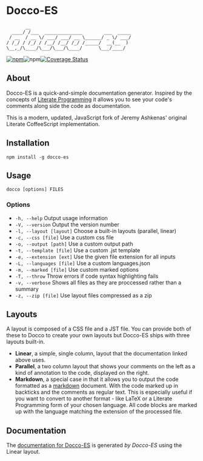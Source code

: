 # Docco-ES
	       __
	  ____/ /___  ______________        ___  _____
	 / __  / __ \/ ___/ ___/ __ \______/ _ \/ ___/
	/ /_/ / /_/ / /__/ /__/ /_/ /_____/  __(__  )
	\__,_/\____/\___/\___/\____/      \___/____/
[![npm](https://img.shields.io/npm/v/docco-es.svg?style=for-the-badge)](https://www.npmjs.com/package/docco-es)![npm](https://img.shields.io/npm/l/docco-es.svg?style=for-the-badge)[![Coverage Status](https://img.shields.io/coveralls/github/abritinthebay/docco-es.svg?style=for-the-badge)](https://coveralls.io/repos/github/abritinthebay/docco-es)

## About

Docco-ES is a quick-and-simple documentation generator. Inspired by the concepts of [Literate Programming](https://en.wikipedia.org/wiki/Literate_programming) it allows you to see your code's comments
along side the code as documentation.

This is a modern, updated, JavaScript fork of Jeremy Ashkenas' original Literate CoffeeScript implementation.

## Installation

	npm install -g docco-es

## Usage

	docco [options] FILES

### Options

* `-h, --help` Output usage information
* `-V, --version` Output the version number
* `-l, --layout [layout]` Choose a built-in layouts (parallel, linear)
* `-c, --css [file]` Use a custom css file
* `-o, --output [path]` Use a custom output path
* `-t, --template [file]` Use a custom .jst template
* `-e, --extension [ext]` Use the given file extension for all inputs
* `-L, --languages [file]` Use a custom languages.json
* `-m, --marked [file]` Use custom marked options
* `-T, --throw` Throw errors if code syntax highlighting fails
* `-v, --verbose` Shows all files as they are proccessed rather than a summary
* `-z, --zip [file]` Use layout files compressed as a zip

## Layouts

A layout is composed of a CSS file and a JST file. You can provide both of these to Docco to create your own layouts but Docco-ES ships with three layouts built-in.

* **Linear**, a simple, single column, layout that the documentation linked above uses.
* **Parallel**, a two column layout that shows your comments on the left as a kind of annotation to the code, displayed on the right.
* **Markdown**, a special case in that it allows you to output the code formatted as a [markdown](https://en.wikipedia.org/wiki/Markdown) document. With the code marked up in backticks and the comments as regular text. This is especially useful if you want to convert to another format - like LaTeX or a Literate Programming form of your chosen language. All code blocks are marked up with the language matching the extension of the processed file.


## Documentation
The [documentation for Docco-ES](http://abritinthebay.github.com/docco-es) is generated *by Docco-ES* using the Linear layout. 
